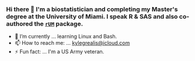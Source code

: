 ### Hi there 👋 I'm a biostatistician and completing my Master's degree at the University of Miami. I speak R & SAS and also co-authored the [`rUM`](https://cran.r-project.org/web/packages/rUM/index.html) package.

- 🔭 I’m currently ... learning Linux and Bash.
- 📫 How to reach me: ... kylegrealis@icloud.com
- ⚡ Fun fact: ... I'm a US Army veteran.

